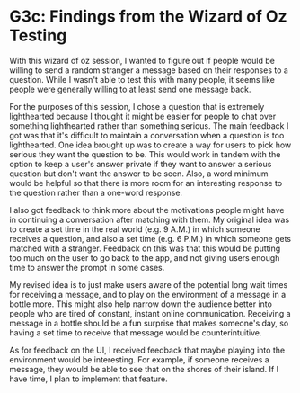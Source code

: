 # G3c: Findings from the Wizard of Oz Testing

With this wizard of oz session, I wanted to figure out if people would be willing to send a random stranger a message based on their responses to a question. While I wasn't able to test this with many people, it seems like people were generally willing to at least send one message back.

For the purposes of this session, I chose a question that is extremely lighthearted because I thought it might be easier for people to chat over something lighthearted rather than something serious. The main feedback I got was that it's difficult to maintain a conversation when a question is too lighthearted. One idea brought up was to create a way for users to pick how serious they want the question to be. This would work in tandem with the option to keep a user's answer private if they want to answer a serious question but don't want the answer to be seen. Also, a word minimum would be helpful so that there is more room for an interesting response to the question rather than a one-word response. 

I also got feedback to think more about the motivations people might have in continuing a conversation after matching with them. My original idea was to create a set time in the real world (e.g. 9 A.M.) in which someone receives a question, and also a set time (e.g. 6 P.M.) in which someone gets matched with a stranger. Feedback on this was that this would be putting too much on the user to go back to the app, and not giving users enough time to answer the prompt in some cases. 

My revised idea is to just make users aware of the potential long wait times for receiving a message, and to play on the environment of a message in a bottle more. This might also help narrow down the audience better into people who are tired of constant, instant online communication. Receiving a message in a bottle should be a fun surprise that makes someone's day, so having a set time to receive that message would be counterintuitive. 

As for feedback on the UI, I received feedback that maybe playing into the environment would be interesting. For example, if someone receives a message, they would be able to see that on the shores of their island. If I have time, I plan to implement that feature. 
